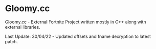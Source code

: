 # Gloomy.cc

Gloomy.cc - 
External Fortnite Project written mostly in C++ along with external libraries.

Last Update: 30/04/22 - Updated offsets and fname decryption to latest patch.
